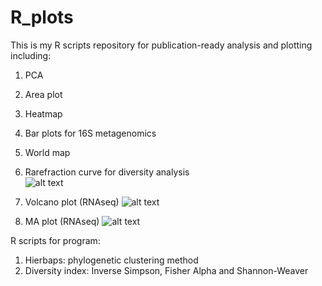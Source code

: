 # R_plots

This is my R scripts repository for publication-ready analysis and plotting including:

1. PCA
2. Area plot
3. Heatmap
4. Bar plots for 16S metagenomics
5. World map
6. Rarefraction curve for diversity analysis <br>
![alt text](https://github.com/raymondkiu/R_scripts/blob/master/graphs/rarecurve.png)

7. Volcano plot (RNAseq)
![alt text](https://github.com/raymondkiu/R_scripts/blob/master/graphs/diffexpr-volcanoplot.png)

8. MA plot (RNAseq)
![alt text](https://github.com/raymondkiu/R_scripts/blob/master/graphs/Diffexpr-maplot.png)

R scripts for program:
1. Hierbaps: phylogenetic clustering method
2. Diversity index: Inverse Simpson, Fisher Alpha and Shannon-Weaver
